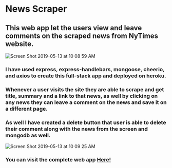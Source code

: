# News Scraper

## This web app let the users view and leave comments on the scraped news from NyTimes website.

![Screen Shot 2019-05-13 at 10 08 59 AM](https://user-images.githubusercontent.com/44353449/57628356-c644f500-7567-11e9-82d7-f91f72f743ed.png)

### I have used express, express-handlebars, mongoose, cheerio, and axios to create this full-stack app and deployed on heroku.

### Whenever a user visits the site they are able to scrape and get title, summary and a link to that news, as well by clicking on any news they can leave a comment on the news and save it on a different page.

### As well I have created a delete button that user is able to delete their comment along with the news from the screen and mongodb as well.

![Screen Shot 2019-05-13 at 10 09 25 AM](https://user-images.githubusercontent.com/44353449/57628389-d5c43e00-7567-11e9-86ef-6cfa3f453585.png)

### You can visit the complete web app [Here!](https://gentle-fjord-93584.herokuapp.com/)
